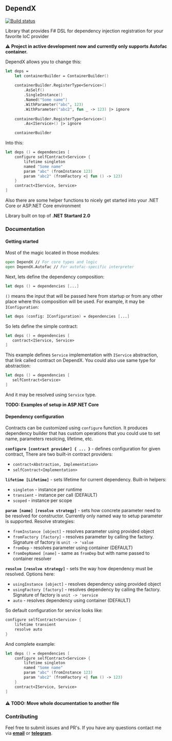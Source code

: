 ## DependX
[![Build status](https://ci.appveyor.com/api/projects/status/7ep04nheqfav80on?svg=true)](https://ci.appveyor.com/project/AndrewRublyov/dependx)

Library that provides F# DSL for dependency injection registration for your favorite IoC provider

:warning: **Project in active development now and currently only supports Autofac container.**

DependX allows you to change this:

```fsharp
let deps =
    let containerBuilder = ContainerBuilder()
    
    containerBuilder.RegisterType<Service>()
        .AsSelf()
        .SingleInstance()
        .Named("Some name")
        .WithParameter("abc", 123)
        .WithParameter("abc2", fun _ -> 123) |> ignore
    
    containerBuilder.RegisterType<Service>()
        .As<IService>() |> ignore

    containerBuilder
```

Into this:
```fsharp
let deps () = dependencies [
    configure selfContract<Service> {
        lifetime singleton
        named "Some name"
        param "abc" (fromInstance 123)
        param "abc2" (fromFactory <| fun () -> 123)
    }
    contract<IService, Service>
]
```

Also there are some helper functions to nicely get started into your .NET Core or ASP.NET Core environment

Library built on top of **.NET Startard 2.0**

### Documentation

#### Getting started

Most of the magic located in those modules:
```fsharp
open DependX // For core types and logic
open DependX.Autofac // For autofac-specific interpreter
```
Next, lets define the dependency composition:
```fsharp
let deps () = dependencies [...]
```
`()` means the input that will be passed here from startup or from any other place where this composition will be used. For example, it may be `IConfiguration`:
```fsharp
let deps (config: IConfiguration) = dependencies [...]
```
So lets define the simple contract:

```fsharp
let deps () = dependencies [
   contract<IService, Service>
]
```
This example defines `Service` implementation with `IService` abstraction, that link called contract on DependX.
You could also use same type for abstraction:
```fsharp
let deps () = dependencies [
   selfContract<Service>
]
```
And it may be resolved using `Service` type.

**TODO: Examples of setup in ASP.NET Core**

#### Dependency configuration

Contracts can be customized using `configure` function.
It produces dependency builder that has custom operations that you could use to set name, parameters resolcing, lifetime, etc.

**`configure [contract provider] { ... }`** - defines configuration for given contract, There are two built-in contract providers:

- `contract<Abstraction, Implementation>`
- `selfContract<Implementation>`

**`lifetime [Lifetime]`** - sets lifetime for current dependency. Built-in helpers:

- `singleton` - instance per runtime
- `transient` - instance per call (DEFAULT)
- `scoped` - instance per scope

**`param [name] [resolve strategy]`** - sets how concrete parameter need to be resolved for constructor. Currently only named way to setup parameter is supported. Resolve strategies:

- `fromInstance [object]` - resolves parameter using provided object
- `fromFactory [factory]` - resolves parameter by calling the factory. Signature of factory is `unit -> 'value`
- `fromDep` - resolves parameter using container (DEFAULT)
- `fromDepNamed [name]` - same as `fromDep` but with name passed to container resolver

**`resolve [resolve strategy]`** - sets the way how dependency must be resolved. Options here:

- `usingInstance [object]` - resolves dependency using provided object
- `usingFactory [factory]` - resolves dependency by calling the factory. Signature of factory is `unit -> 'service`
- `auto` - resolves dependency using container (DEFAULT)

So default configuration for service looks like:
```fsharp
configure selfContract<Service> {
    lifetime transient
    resolve auto
}
```
And complete example:
```fsharp
let deps () = dependencies [
    configure selfContract<Service> {
        lifetime singleton
        named "Some name"
        param "abc" (fromInstance 123)
        param "abc2" (fromFactory <| fun () -> 123)
    }
    contract<IService, Service>
]
```

#### :warning: TODO: Move whole documentation to another file

### Contributing

Feel free to submit issues and PR's. If you have any questions contact me via **[email](mailto:andrewrublyov99@gmail.com)** or **[telegram](https://t.me/FreeParticle)**.
